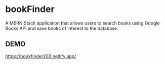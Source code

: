 # bookFinder

A MERN Stack application that allows users to search books using Google Books API and save books of interest to the database.

## DEMO
https://bookfinder203.netlify.app/
